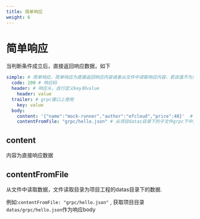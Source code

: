 ```yaml
---
title: 简单响应
weight: 6
---
```


# 简单响应
当判断条件成立后，直接返回响应数据，如下
```yaml
simple: # 简单响应，简单响应为直接返回响应内容或者从文件中读取响应内容，若该值不为空则忽略script内容
  code: 200 # 响应码
  header: # 响应头，自行定义key和value
    header: value
  trailer: # grpc接口上使用
    key: value 
  body:
    content: '{"name":"mock-runner","author":"efcloud","price":48}'  # 响应内容，若该值不为空则忽略contentFromFile
    contentFromFile: "grpc/hello.json" # 从项目datas目录下的子文件grpc下中获取hello.json作为响应body
```
## content
内容为直接响应数据
## contentFromFile
从文件中读取数据，文件读取目录为项目工程的datas目录下的数据.

例如:`contentFromFile: "grpc/hello.json"` ,  获取项目目录`datas/grpc/hello.json`作为响应body

